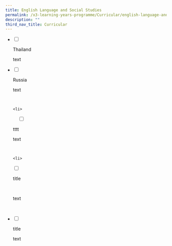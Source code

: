 ```yaml
---
title: English Language and Social Studies
permalink: /x3-learning-years-programme/Curricular/english-language-and-social-studies/
description: ""
third_nav_title: Curricular
---
```

<ul class="jekyllcodex_accordion">
<li>

<input type="checkbox" id="accordion1">

<label for="accordion1">Thailand</label>

<div>

<p> text</p>

</div>

</li>
<li>

<input type="checkbox" id="accordion2">

<label for="accordion2">Russia </label>
 <div>

<p> text </p>

    </div>

</li>
	
	<li>

    <input type="checkbox" id="accordion3">

<label for="accordion3">tttt</label>

<div>

<p>text </p>

    </div>

</li>
	
	<li>

<input type="checkbox" id="accordion4">

<label for="accordion4">title</label>

    <div>

<p>text
			</p>

  </div>

</li>
	
<li>

<input type="checkbox" id="accordion5">

<label for="accordion5"> title</label>

<div>

<p> text</p>